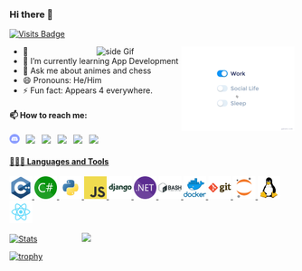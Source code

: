 ### Hi there 👋
[![Visits Badge](https://badges.pufler.dev/visits/NarutoOp/NarutoOp)](https://badges.pufler.dev/visits/NarutoOp/NarutoOp)

<img src="https://github.com/NarutoOp/NarutoOp/blob/main/assets/life_balance.gif" alt="side Image" align="right" width="200" height="auto" />
<a href="https://ko-fi.com/narutoop"> <img src="https://media3.giphy.com/media/ZEB6yFbLnhyQf7g3hn/giphy.gif" alt="side Gif" align="right" width="150" height="auto"/> </a>

- 🔭 
- 🌱 I’m currently learning App Development
- 💬 Ask me about animes and chess
- 😄 Pronouns: He/Him
- ⚡ Fun fact: Appears 4 everywhere.

#### 📫 How to reach me:
  
[<img src="https://github.com/narutoop/narutoop/blob/main/assets/discord-round.svg" width="3.5%"/>](https://discord.gg/Lelouch#2151)  &nbsp; [<img src="https://img.icons8.com/color/48/000000/twitter.png" width="3.5%"/>](https://twitter.com/ArpitGu34982910)  &nbsp; [<img src="https://img.icons8.com/color/48/000000/linkedin.png" width="3.5%"/>](https://www.linkedin.com/in/arpit-gupta-a65171160/)  &nbsp; [<img src="https://img.icons8.com/fluent/48/000000/facebook-new.png" width="3.5%"/>](https://www.facebook.com/arpitgupta/)  &nbsp; [<img src="https://img.icons8.com/fluent/48/000000/instagram-new.png" width="3.5%"/>](https://www.instagram.com/mrflyke/)  &nbsp; <a href="mailto:zingahugane@gmail.com"> <img src="https://img.icons8.com/fluent/48/000000/gmail.png" width="3.5%"/>
  
#### 👨🏻‍💻 Languages and Tools <br />
<code><img height="40" src="https://raw.githubusercontent.com/github/explore/80688e429a7d4ef2fca1e82350fe8e3517d3494d/topics/cpp/cpp.png"></code>
<code><img height="40" src="https://raw.githubusercontent.com/github/explore/80688e429a7d4ef2fca1e82350fe8e3517d3494d/topics/csharp/csharp.png"></code>
<code><img height="40" src="https://raw.githubusercontent.com/github/explore/80688e429a7d4ef2fca1e82350fe8e3517d3494d/topics/python/python.png"></code>
<code><img height="40" src="https://raw.githubusercontent.com/github/explore/80688e429a7d4ef2fca1e82350fe8e3517d3494d/topics/javascript/javascript.png"></code>
<code><img height="40" src="https://raw.githubusercontent.com/github/explore/80688e429a7d4ef2fca1e82350fe8e3517d3494d/topics/django/django.png"></code>
<code><img height="40" src="https://raw.githubusercontent.com/github/explore/80688e429a7d4ef2fca1e82350fe8e3517d3494d/topics/dotnet/dotnet.png"></code>
<code><img height="40" src="https://raw.githubusercontent.com/github/explore/80688e429a7d4ef2fca1e82350fe8e3517d3494d/topics/bash/bash.png"></code>
<code><img height="40" src="https://raw.githubusercontent.com/github/explore/80688e429a7d4ef2fca1e82350fe8e3517d3494d/topics/docker/docker.png"></code>
<code><img height="40" src="https://raw.githubusercontent.com/github/explore/80688e429a7d4ef2fca1e82350fe8e3517d3494d/topics/git/git.png"></code>
<code><img height="40" src="https://raw.githubusercontent.com/github/explore/80688e429a7d4ef2fca1e82350fe8e3517d3494d/topics/jupyter-notebook/jupyter-notebook.png"></code>
<code><img height="40" src="https://raw.githubusercontent.com/github/explore/80688e429a7d4ef2fca1e82350fe8e3517d3494d/topics/linux/linux.png"></code>
<code><img height="40" src="https://raw.githubusercontent.com/github/explore/80688e429a7d4ef2fca1e82350fe8e3517d3494d/topics/react/react.png"></code>

  
[![Stats](https://github-readme-stats.vercel.app/api?username=narutoop&show_icons=true&theme=radical)](https://github-readme-stats.vercel.app/api?username=narutoop&show_icons=true&theme=radical)&nbsp; &nbsp; &nbsp; &nbsp; &nbsp; &nbsp; &nbsp; &nbsp; &nbsp; &nbsp; <img src="https://github.com/narutoop/narutoop/blob/main/assets/saved.gif" width="195">
  
[![trophy](https://github-profile-trophy.vercel.app/?username=narutoop&theme=juicyfresh&no-frame=true&row=1&&margin-w=20&no-bg=true)](https://github-profile-trophy.vercel.app/?username=narutoop&theme=juicyfresh&no-frame=true&row=1&&margin-w=20&no-bg=true)

